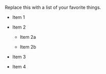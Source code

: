 Replace this with a list of your favorite things.
* Item 1

* Item 2

  * Item 2a

  * Item 2b
  
* Item 3

* Item 4


